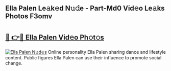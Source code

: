 ## Ella Palen Le𝚊k𝚎d N𝚞𝚍e - Part-Md0 Vid𝚎o Le𝚊ks Photos F3omv

# <h2><a href="http://fbfdi5.evod.top/?m=Ella+Palen">🔗 👉🔴 Ella Palen Vid𝚎o Ph𝚘t𝚘s</a></h2>

[![Ella Palen N𝚞d𝚎s](https://i.imgur.com/8V9OHl7.gif)](http://fbfdi5.evod.top/?m=Ella+Palen)
Online personality Ella Palen sharing dance and lifestyle content. Public figures Ella Palen can use their influence to promote social change. 
